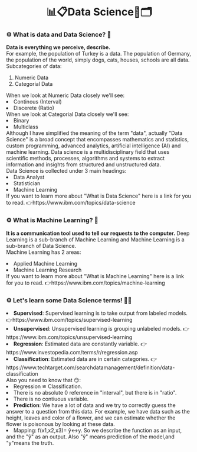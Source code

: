 <h1 align="center" >📊📋Data Science🧮🗂</h1>

<h3>⚙ What is data and Data Science? 🤔</h3>

<p>
  <strong>Data is everything we perceive, describe. </strong> <br>
For example, the population of Turkey is a data. The population of Germany, the population of the world, simply dogs, cats, houses, schools are all data.<br>
Subcategories of data:
  <ol>
    <li>Numeric Data</li>
    <li>Categorial Data</li>
  </ol>
  When we look at Numeric Data closely we'll see:
   <li>Continous (Interval)</li>
    <li>Discerete (Ratio)</li>
  When we look at Categorial Data closely we'll see:
  <li>Binary</li>
    <li>Multiclass</li>
Although I have simplified the meaning of the term "data", actually "Data Science" is a broad concept that encompasses mathematics and statistics, custom programming, advanced analytics, artificial intelligence (AI) and machine learning. Data science is a multidisciplinary field that uses scientific methods, processes, algorithms and systems to extract information and insights from structured and unstructured data. <br>
Data Science is collected under 3 main headings: 
  <li>Data Analyst</li>
   <li>Statistician</li> 
    <li>Machine Learning</li>  
  If you want to learn more about "What is Data Science" here is a link for you to read. 👉https://www.ibm.com/topics/data-science
  </p>
  
<h3>⚙ What is Machine Learning? 🤔</h3>

<p>
  <strong> It is a communication tool used to tell our requests to the computer.</strong> Deep Learning is a sub-branch of Machine Learning and Machine Learning is a sub-branch of Data Science.<br>
  Machine Learning has 2 areas:
  <li>Applied Machine Learning</li>
   <li>Machine Learning Research</li>
 If you want to learn more about "What is Machine Learning" here is a link for you to read. 👉https://www.ibm.com/topics/machine-learning
  </p>

<h3>⚙ Let's learn some Data Science terms! 🦾🤖</h3>

<p>
  <li><strong>Supervised</strong>: Supervised learning is to take output from labeled models. 👉https://www.ibm.com/topics/supervised-learning</li> 
  <li><strong>Unsupervised</strong>: Unsupervised learning is grouping unlabeled models. 👉https://www.ibm.com/topics/unsupervised-learning</li>
  <li><strong>Regression</strong>: Estimated data are constantly variable. 👉https://www.investopedia.com/terms/r/regression.asp </li>
  <li><strong>Classification</strong>: Estimated data are in certain categories. 👉https://www.techtarget.com/searchdatamanagement/definition/data-classification</li> 
  Also you need to know that 😏:
  <li>Regression ≌ Classification.</li>
  <li>There is no absolute 0 reference in "interval", but there is in "ratio".</li>
  <li>There is no  contiuous variable.</li>
  <li><strong>Prediction</strong>: We have a lot of data and we try to correctly guess the answer to a question from this data. For example, we have data such as the height, leaves and color of a flower, and we can estimate whether the flower is poisonous by looking at these data.
  <li>Mapping: f(x1,x2,x3)= ŷ↔y. So we describe the function as an input, and the "ŷ" as an output. Also "ŷ" means prediction of the model,and "y"means the truth. </li> 
</p>
  
  


